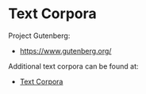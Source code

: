 # Text Corpora

Project Gutenberg:
- https://www.gutenberg.org/

Additional text corpora can be found at:
- [Text Corpora](https://github.com/CaptSolo/BSSDH_2023_beginners/tree/main/corpora)

